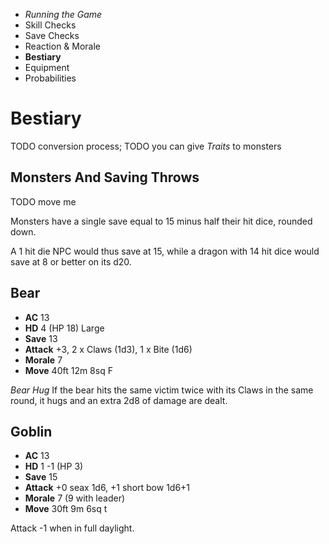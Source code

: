 
<!-- .margin.compass -->
* _Running the Game_
* Skill Checks
* Save Checks
* Reaction & Morale
* **Bestiary**
* Equipment
* Probabilities


# Bestiary

TODO conversion process;
TODO you can give _Traits_ to monsters

## Monsters And Saving Throws

TODO move me

Monsters have a single save equal to 15 minus half their hit dice, rounded down.

A 1 hit die NPC would thus save at 15, while a dragon with 14 hit dice would save at 8 or better on its d20.

<!-- <div.creature> -->

## Bear

* **AC**      13
* **HD**      4 (HP 18) Large
* **Save**    13
* **Attack**  +3, 2 x Claws (1d3), 1 x Bite (1d6)
* **Morale**  7
* **Move**    40ft 12m 8sq F

_Bear Hug_ If the bear hits the same victim twice with its Claws in the same round, it hugs and an extra 2d8 of damage are dealt.

<!-- </div> -->

<!-- <div.creature> -->

## Goblin

* **AC**      13
* **HD**      1 -1 (HP 3)
* **Save**    15
* **Attack**  +0 seax 1d6, +1 short bow 1d6+1
* **Morale**  7 (9 with leader)
* **Move**    30ft 9m 6sq t

Attack -1 when in full daylight.

<!-- </div> -->

